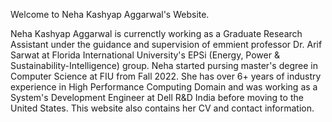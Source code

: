 Welcome to Neha Kashyap Aggarwal's Website.

Neha Kashyap Aggarwal is currenctly working as a Graduate Research Assistant under the guidance and supervision of emmient professor Dr. Arif Sarwat at 
Florida International University's EPSi (Energy, Power & Sustainability-Intelligence) group. Neha started pursing master's degree in Computer Science at FIU from Fall 2022. She has over 6+ years of industry experience in High Performance Computing Domain and was working as a System's Development Engineer at Dell R&D India before moving to the United States.
This website also contains her CV and contact information.
